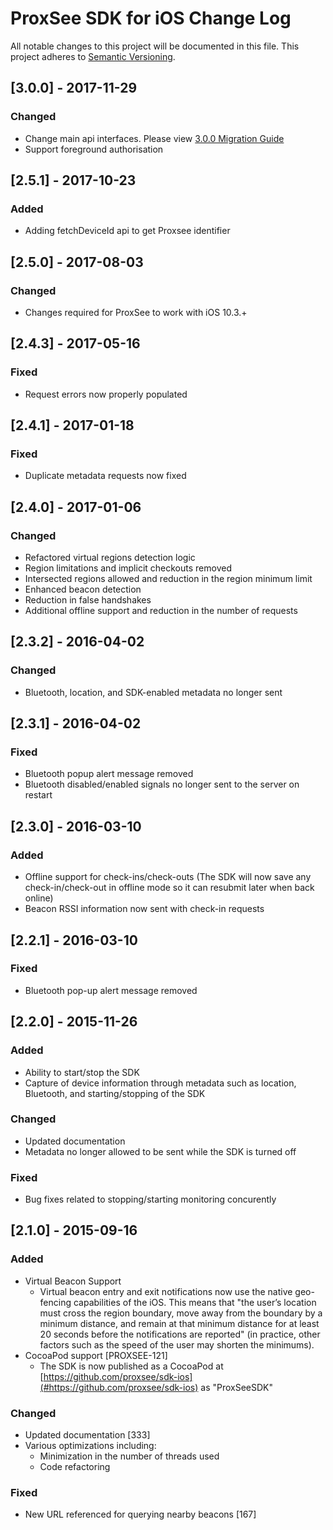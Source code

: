 # ProxSee SDK for iOS Change Log
All notable changes to this project will be documented in this file.
This project adheres to [Semantic Versioning](http://semver.org/).


## [3.0.0] - 2017-11-29
### Changed
- Change main api interfaces. Please view [3.0.0 Migration Guide](Docs/migration_to_3.0.0.md)  
- Support foreground authorisation 

## [2.5.1] - 2017-10-23

### Added
- Adding fetchDeviceId api to get Proxsee identifier

## [2.5.0] - 2017-08-03
### Changed
- Changes required for ProxSee to work with iOS 10.3.+

## [2.4.3] - 2017-05-16
### Fixed
- Request errors now properly populated

## [2.4.1] - 2017-01-18
### Fixed
- Duplicate metadata requests now fixed

## [2.4.0] - 2017-01-06
### Changed
- Refactored virtual regions detection logic
- Region limitations and implicit checkouts removed
- Intersected regions allowed and reduction in the region minimum limit
- Enhanced beacon detection
- Reduction in false handshakes
- Additional offline support and reduction in the number of requests


## [2.3.2] - 2016-04-02
### Changed
- Bluetooth, location, and SDK-enabled metadata no longer sent

## [2.3.1] - 2016-04-02
### Fixed
- Bluetooth popup alert message removed
- Bluetooth disabled/enabled signals no longer sent to the server on restart

## [2.3.0] - 2016-03-10
### Added
- Offline support for check-ins/check-outs (The SDK will now save any check-in/check-out in offline mode so it can resubmit later when back online)
- Beacon RSSI information now sent with check-in requests

## [2.2.1] - 2016-03-10
### Fixed
- Bluetooth pop-up alert message removed

## [2.2.0] - 2015-11-26
### Added
- Ability to start/stop the SDK
- Capture of device information through metadata such as location, Bluetooth, and starting/stopping of the SDK

### Changed
- Updated documentation 
- Metadata no longer allowed to be sent while the SDK is turned off

### Fixed
- Bug fixes related to stopping/starting monitoring concurently 

## [2.1.0] - 2015-09-16
### Added
- Virtual Beacon Support
    - Virtual beacon entry and exit notifications now use the native geo-fencing capabilities of the iOS. This means that "the user’s location must cross the region boundary, move away from the boundary by a minimum distance, and remain at that minimum distance for at least 20 seconds before the notifications are reported" (in practice, other factors such as the speed of the user may shorten the minimums).
- CocoaPod support [PROXSEE-121]
    - The SDK is now published as a CocoaPod at [https://github.com/proxsee/sdk-ios](#https://github.com/proxsee/sdk-ios) as "ProxSeeSDK" 

### Changed
- Updated documentation [333]
- Various optimizations including:
    - Minimization in the number of threads used
    - Code refactoring

### Fixed
- New URL referenced for querying nearby beacons [167]
